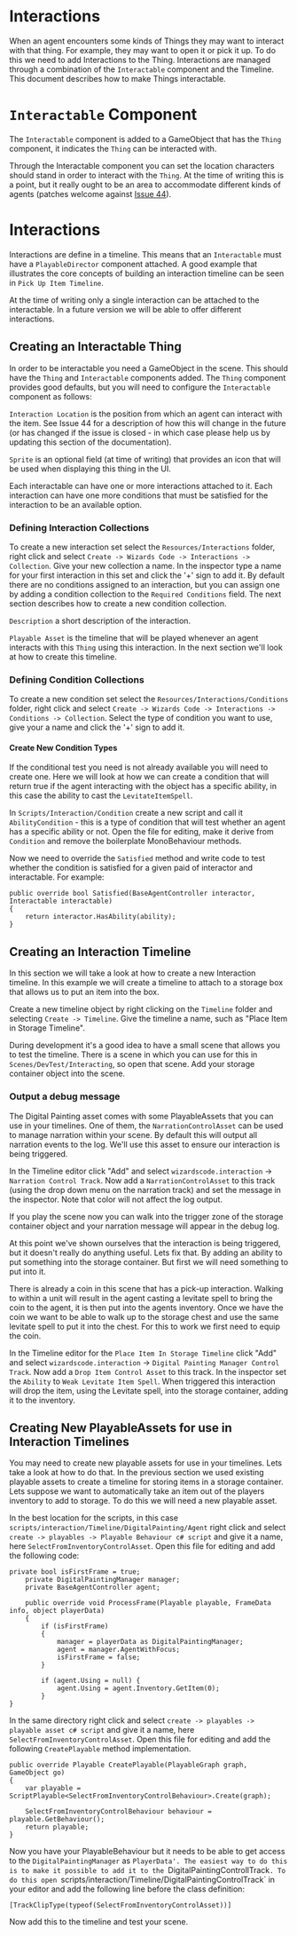 ﻿# Interactions

When an agent encounters some kinds of Things they may want to interact with that thing. For example, they may want to open it or pick it up. To do this we need to add Interactions to the Thing. Interactions are managed through a combination of the `Interactable` component and the Timeline. This document describes how to make Things interactable.

# `Interactable` Component

The `Interactable` component is added to a GameObject that has the `Thing` component, it indicates the `Thing` can be interacted with.

Through the Interactable component you can set the location characters should stand in order to interact with the `Thing`. At the time of writing this is a point, but it really ought to be an area to accommodate different kinds of agents (patches welcome against [Issue 44](https://github.com/DigitalPainting/DigitalPainting/issues/44)).

# Interactions

Interactions are define in a timeline. This means that an `Interactable` must have a `PlayableDirector` component attached. A good example that illustrates the core concepts of building an interaction timeline can be seen in `Pick Up Item Timeline`.

At the time of writing only a single interaction can be attached to the interactable. In a future version we will be able to offer different interactions.

## Creating an Interactable Thing

In order to be interactable you need a GameObject in the scene. This should have the `Thing` and `Interactable` components added. The `Thing` component provides good defaults, but you will need to configure the `Interactable` component as follows:

`Interaction Location` is the position from which an agent can interact with the item. See Issue 44 for a description of how this will change in the future (or has changed if the issue is closed - in which case please help us by updating this section of the documentation).

`Sprite` is an optional field (at time of writing) that provides an icon that will be used when displaying this thing in the UI.

Each interactable can have one or more interactions attached to it. Each interaction can have one more conditions that must be satisfied for the interaction to be an available option. 

### Defining Interaction Collections

To create a new interaction set select the `Resources/Interactions` folder, right click and select `Create -> Wizards Code -> Interactions -> Collection`. Give your new collection a name. In the inspector type a name for your first interaction in this set and click the '+' sign to add it.  By default there are no conditions assigned to an interaction, but you can assign one by adding a condition collection to the `Required Conditions` field. The next section describes how to create a new condition collection.

`Description` a short description of the interaction. 

`Playable Asset` is the timeline that will be played whenever an agent interacts with this `Thing` using this interaction. In the next section we'll look at how to create this timeline.

### Defining Condition Collections

To create a new condition set select the `Resources/Interactions/Conditions` folder, right click and select `Create -> Wizards Code -> Interactions -> Conditions -> Collection`. Select the type of condition you want to use, give your a name and click the '+' sign to add it.  

#### Create New Condition Types

If the conditional test you need is not already available you will need to create one. Here we will look at how we can create a condition that will return true if the agent interacting with the object has a specific ability, in this case the ability to cast the `LevitateItemSpell`.

In `Scripts/Interaction/Condition` create a new script and call it `AbilityCondition` - this is a type of condition that will test whether an agent has a specific ability or not. Open the file for editing, make it derive from `Condition` and remove the boilerplate MonoBehaviour methods.

Now we need to override the `Satisfied` method and write code to test whether the condition is satisfied for a given paid of interactor and interactable. For example:

```
public override bool Satisfied(BaseAgentController interactor, Interactable interactable)
{
    return interactor.HasAbility(ability);
}
```

## Creating an Interaction Timeline

In this section we will take a look at how to create a new Interaction timeline. In this example we will create a timeline to attach to a storage box that allows us to put an item into the box.

Create a new timeline object by right clicking on the `Timeline` folder and selecting `Create -> Timeline`. Give the timeline a name, such as "Place Item in Storage Timeline".

During development it's a good idea to have a small scene that allows you to test the timeline. There is a scene in which you can use for this in `Scenes/DevTest/Interacting`, so open that scene. Add your storage container object into the scene.

### Output a debug message

The Digital Painting asset comes with some PlayableAssets that you can use in your timelines. One of them, the `NarrationControlAsset` can be used to manage narration within your scene. By default this will output all narration events to the log. We'll use this asset to ensure our interaction is being triggered.

In the Timeline editor click "Add" and select `wizardscode.interaction` -> `Narration Control Track`. Now add a `NarrationControlAsset` to this track (using the drop down menu on the narration track) and set the message in the inspector. Note that color will not affect the log output.

If you play the scene now you can walk into the trigger zone of the storage container object and your narration message will appear in the debug log.

At this point we've shown ourselves that the interaction is being triggered, but it doesn't really do anything useful. Lets fix that. By adding an ability to put something into the storage container. But first we will need something to put into it.

There is already a coin in this scene that has a pick-up interaction. Walking to within a unit will result in the agent casting a levitate spell to bring the coin to the agent, it is then put into the agents inventory. Once we have the coin we want to be able to walk up to the storage chest and use the same levitate spell to put it into the chest. For this to work we first need to equip the coin.

In the Timeline editor for the `Place Item In Storage Timeline` click "Add" and select `wizardscode.interaction` -> `Digital Painting Manager Control Track`. Now add a `Drop Item Control Asset` to this track. In the inspector set the `Ability` to `Weak Levitate Item Spell`. When triggered this interaction will drop the item, using the Levitate spell, into the storage container, adding it to the inventory.

## Creating New PlayableAssets for use in Interaction Timelines

You may need to create new playable assets for use in your timelines. Lets take a look at how to do that. In the previous section we used existing playable assets to create a timeline for storing items in a storage container. Lets suppose we want to automatically take an item out of the players inventory to add to storage. To do this we will need a new playable asset.

In the best location for the scripts, in this case `scripts/interaction/Timeline/DigitalPainting/Agent` right click and select `create -> playables -> Playable Behaviour c# script` and give it a name, here `SelectFromInventoryControlAsset`. Open this file for editing and add the following code:

```
private bool isFirstFrame = true;
    private DigitalPaintingManager manager;
    private BaseAgentController agent;

    public override void ProcessFrame(Playable playable, FrameData info, object playerData)
    {
        if (isFirstFrame)
        {
            manager = playerData as DigitalPaintingManager;
            agent = manager.AgentWithFocus;
            isFirstFrame = false;
        }

        if (agent.Using = null) {
            agent.Using = agent.Inventory.GetItem(0);
        }
}
```

In the same directory right click and select `create -> playables -> playable asset c# script` and give it a name, here `SelectFromInventoryControlAsset`. Open this file for editing and add the following `CreatePlayable` method implementation.

```
public override Playable CreatePlayable(PlayableGraph graph, GameObject go)
{
    var playable = ScriptPlayable<SelectFromInventoryControlBehaviour>.Create(graph);

    SelectFromInventoryControlBehaviour behaviour = playable.GetBehaviour();
    return playable;
}
```

Now you have your PlayableBehaviour but it needs to be able to get access to the `DigitalPaintingManager` as `PlayerData'. The easiest way to do this is to make it possible to add it to the `DigitalPaintingControllTrack`. To do this open `scripts/interaction/Timeline/DigitalPaintingControlTrack` in your editor and add the following line before the class definition:

```
[TrackClipType(typeof(SelectFromInventoryControlAsset))]
```

Now add this to the timeline and test your scene.
